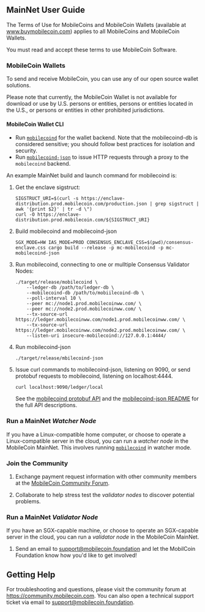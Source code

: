 ## MainNet User Guide

The Terms of Use for MobileCoins and MobileCoin Wallets (available at www.buymobilecoin.com) applies to all MobileCoins and MobileCoin Wallets.

You must read and accept these terms to use MobileCoin Software.

### MobileCoin Wallets

To send and receive MobileCoin, you can use any of our open source wallet solutions.

Please note that currently, the MobileCoin Wallet is not available for download or use by U.S. persons or entities, persons or entities located in the U.S., or persons or entities in other prohibited jurisdictions.

#### MobileCoin Wallet CLI

* Run [`mobilecoind`](./mobilecoind/README.md) for the wallet backend. Note that the mobilecoind-db is considered sensitive; you should follow best practices for isolation and security.
* Run [`mobilecoind-json`](./mobilecoind-json/README.md) to issue HTTP requests through a proxy to the `mobilecoind` backend.

An example MainNet build and launch command for mobilecoind is:

1. Get the enclave sigstruct:

    ```
    SIGSTRUCT_URI=$(curl -s https://enclave-distribution.prod.mobilecoin.com/production.json | grep sigstruct | awk '{print $2}' | tr -d \")
    curl -O https://enclave-distribution.prod.mobilecoin.com/${SIGSTRUCT_URI}
    ```

1. Build mobilecoind and mobilecoind-json

    ```
    SGX_MODE=HW IAS_MODE=PROD CONSENSUS_ENCLAVE_CSS=$(pwd)/consensus-enclave.css cargo build --release -p mc-mobilecoind -p mc-mobilecoind-json
    ```

1. Run mobilecoind, connecting to one or mulltiple Consensus Validator Nodes:

    ```
    ./target/release/mobilecoind \
        --ledger-db /path/to/ledger-db \
        --mobilecoind-db /path/to/mobiilecoind-db \
        --poll-interval 10 \
        --peer mc://node1.prod.mobilecoinww.com/ \
        --peer mc://node2.prod.mobilecoinww.com/ \
        --tx-source-url https://ledger.mobilecoinww.com/node1.prod.mobilecoinww.com/ \
        --tx-source-url https://ledger.mobilecoinww.com/node2.prod.mobilecoinww.com/ \
        --listen-uri insecure-mobilecoind://127.0.0.1:4444/
    ```

1. Run mobilecoind-json

    ```
    ./target/release/mbilecoind-json
    ```

1. Issue curl commands to mobilecoind-json, listening on 9090, or send protobuf requests to mobilecoind, listening on localhost:4444.

    ```
    curl localhost:9090/ledger/local
    ```

    See the [mobilecoind protobuf API](./mobilecoind/api/proto/mobilecoind_api.proto) and the [mobilecoind-json README](./mobilecoind-json/README.md) for the full API descriptions.

### Run a MainNet *Watcher Node*

If you have a Linux-compatible home computer, or choose to operate a Linux-compatible server in the cloud, you can run a *watcher node* in the MobileCoin MainNet. This involves running [`mobilecoind`](./mobilecoind/README.md) in watcher mode.

### Join the Community

1. Exchange payment request information with other community members at the [MobileCoin Community Forum](https://community.mobilecoin.com).

1. Collaborate to help stress test the *validator nodes* to discover potential problems.

### Run a MainNet *Validator Node*

If you have an SGX-capable machine, or choose to operate an SGX-capable server in the cloud, you can run a *validator node* in the MobileCoin MainNet.

1. Send an email to [support@mobilecoin.foundation](mailto://support@mobilecoin.foundation) and let the MobilCoin Foundation know how you'd like to get involved!

## Getting Help

For troubleshooting and questions, please visit the community forum at https://community.mobilecoin.com. You can also open a technical support ticket via email to <support@mobilecoin.foundation>.
